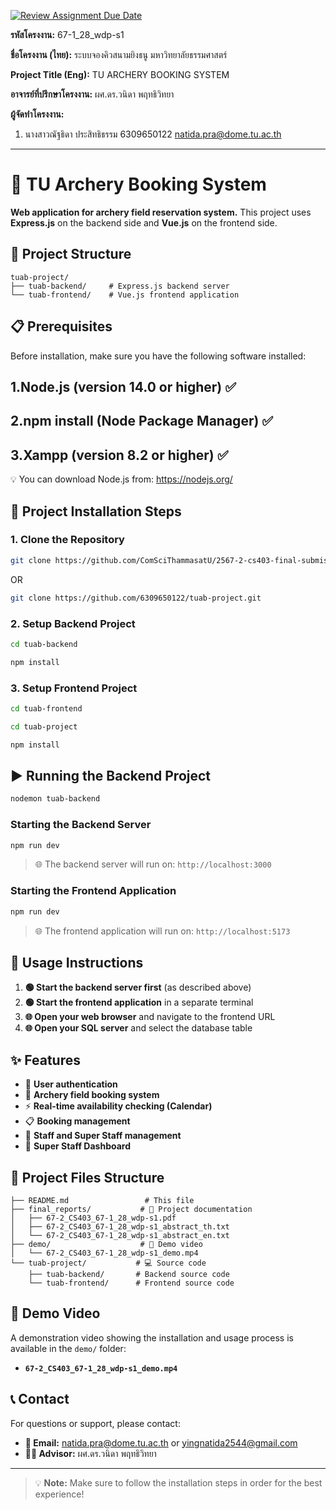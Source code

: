 [![Review Assignment Due Date](https://classroom.github.com/assets/deadline-readme-button-22041afd0340ce965d47ae6ef1cefeee28c7c493a6346c4f15d667ab976d596c.svg)](https://classroom.github.com/a/w8H8oomW)

**รหัสโครงงาน:** 67-1_28_wdp-s1

**ชื่อโครงงาน (ไทย):** ระบบจองคิวสนามยิงธนู มหาวิทยาลัยธรรมศาสตร์

**Project Title (Eng):** TU ARCHERY BOOKING SYSTEM

**อาจารย์ที่ปรึกษาโครงงาน:** ผศ.ดร.วนิดา พฤทธิวิทยา

**ผู้จัดทำโครงงาน:**
1. นางสาวณัฐธิดา ประสิทธิธรรม 6309650122 natida.pra@dome.tu.ac.th

---

# 🏹 TU Archery Booking System

**Web application for archery field reservation system.** This project uses **Express.js** on the backend side and **Vue.js** on the frontend side.

## 📂 Project Structure

```
tuab-project/
├── tuab-backend/     # Express.js backend server
└── tuab-frontend/    # Vue.js frontend application
```

## 📋 Prerequisites
Before installation, make sure you have the following software installed:

## 1.Node.js (version 14.0 or higher) ✅
## 2.npm install (Node Package Manager) ✅
## 3.Xampp (version 8.2 or higher) ✅

💡 You can download Node.js from: https://nodejs.org/


## 🚀 Project Installation Steps

### 1. Clone the Repository

```sh
git clone https://github.com/ComSciThammasatU/2567-2-cs403-final-submission-67-1_28_wdp-s1.git
```

OR

```sh
git clone https://github.com/6309650122/tuab-project.git
```

### 2. Setup Backend Project

```sh
cd tuab-backend

npm install
```

### 3. Setup Frontend Project

```sh
cd tuab-frontend

cd tuab-project

npm install
```

## ▶️ Running the Backend Project

```sh
nodemon tuab-backend
```

### Starting the Backend Server

```sh
npm run dev
```

> 🌐 The backend server will run on: `http://localhost:3000` 

### Starting the Frontend Application

```sh
npm run dev
```

> 🌐 The frontend application will run on: `http://localhost:5173`

## 📖 Usage Instructions

1. **🟢 Start the backend server first** (as described above)
2. **🟢 Start the frontend application** in a separate terminal
3. **🌐 Open your web browser** and navigate to the frontend URL
3. **🌐 Open your SQL server** and select the database table

## ✨ Features

- 👤 **User authentication**
- 📅 **Archery field booking system**
- ⚡ **Real-time availability checking (Calendar)**
- 📋 **Booking management**
- 👤 **Staff and Super Staff management**
- 👤 **Super Staff Dashboard**


## 📁 Project Files Structure

```
├── README.md                 # This file
├── final_reports/           # 📄 Project documentation
│   ├── 67-2_CS403_67-1_28_wdp-s1.pdf
│   ├── 67-2_CS403_67-1_28_wdp-s1_abstract_th.txt
│   └── 67-2_CS403_67-1_28_wdp-s1_abstract_en.txt
├── demo/                    # 🎥 Demo video
│   └── 67-2_CS403_67-1_28_wdp-s1_demo.mp4
└── tuab-project/           # 💻 Source code
    ├── tuab-backend/       # Backend source code
    └── tuab-frontend/      # Frontend source code
```

## 🎥 Demo Video

A demonstration video showing the installation and usage process is available in the `demo/` folder:
- **`67-2_CS403_67-1_28_wdp-s1_demo.mp4`**

## 📞 Contact

For questions or support, please contact:
- **📧 Email:** natida.pra@dome.tu.ac.th or yingnatida2544@gmail.com 
- **👨‍🏫 Advisor:** ผศ.ดร.วนิดา พฤทธิวิทยา

---

> 💡 **Note:** Make sure to follow the installation steps in order for the best experience!